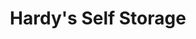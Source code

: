 ---
title: "Hardy's Self Storage"
url: /aberdeen/hardys-self-storage-east-bel-air-avenue/
shop: storage rental
---